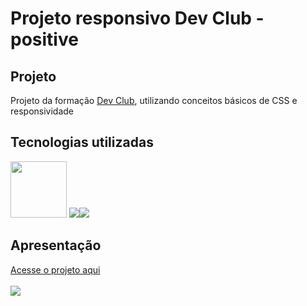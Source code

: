 <h1>Projeto responsivo Dev Club  - positive</h1>
<h2>Projeto</h2>
<p>Projeto da formação <a href="https://rodolfomori.com.br/devclub">Dev Club</a>, utilizando conceitos básicos de CSS e responsividade
<h2>Tecnologias utilizadas</h2>
<img src="https://camo.githubusercontent.com/639d2f4c43a01e8f0382589b9e2dae1d20161b6ec0bc9a40dcd99917f1b2286d/68747470733a2f2f696d672e736869656c64732e696f2f62616467652f2d5653436f64652d3030374143433f7374796c653d666c61742d737175617265266c6f676f3d76697375616c2d73747564696f2d636f6465266c6f676f436f6c6f723d7768697465" width=90px/> <img src="https://img.shields.io/badge/HTML5-E34F26?style=for-the-badge&logo=html5&logoColor=white"/><img src="https://img.shields.io/badge/CSS3-1572B6?style=for-the-badge&logo=css3&logoColor=white"/>
<h2>Apresentação</h2>
<a href="https://brenafurtado.github.io/positive/" target="_blank">Acesse o projeto aqui</a>
<br>
<br>
<img src="https://github.com/brenafurtado/positive/blob/main/Wide%20Coverage.png?raw=true">

